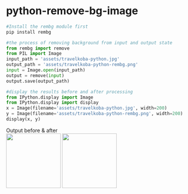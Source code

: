 # python-remove-bg-image

```python
#Install the rembg module first
pip install rembg
```
```python
#the process of removing background from input and output state
from rembg import remove
from PIL import Image
input_path = 'assets/travelkoba-python.jpg'
output_path = 'assets/travelkoba-python-rembg.png'
input = Image.open(input_path)
output = remove(input)
output.save(output_path)
```


```python
#display the results before and after processing
from IPython.display import Image
from IPython.display import display
x = Image(filename='assets/travelkoba-python.jpg', width=200) 
y = Image(filename='assets/travelkoba-python-rembg.png', width=200) 
display(x, y)
```

Output before & after
<br>
<img height="148px" src="https://user-images.githubusercontent.com/7510963/194719360-214ca88c-cfc0-414f-a3dc-706856fcdba8.jpg" /> <img height="148px" src="https://user-images.githubusercontent.com/7510963/194719715-03fedda1-af85-4b7c-b23c-88176c2e4004.png" />

    

